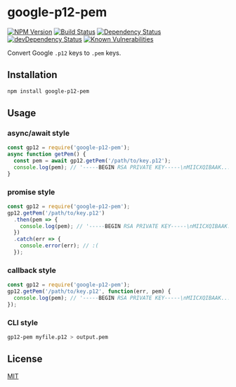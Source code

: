 # google-p12-pem

[![NPM Version][npm-image]][npm-url]
[![Build Status][travis-image]][travis-url]
[![Dependency Status][david-image]][david-url]
[![devDependency Status][david-dev-image]][david-dev-url]
[![Known Vulnerabilities][snyk-image]][snyk-url]

Convert Google `.p12` keys to `.pem` keys.

## Installation

``` sh
npm install google-p12-pem
```

## Usage

### async/await style
```js
const gp12 = require('google-p12-pem');
async function getPem() {
  const pem = await gp12.getPem('/path/to/key.p12');
  console.log(pem); // '-----BEGIN RSA PRIVATE KEY-----\nMIICXQIBAAK...'
}
```

### promise style
```js
const gp12 = require('google-p12-pem');
gp12.getPem('/path/to/key.p12')
  .then(pem => {
    console.log(pem); // '-----BEGIN RSA PRIVATE KEY-----\nMIICXQIBAAK...'
  })
  .catch(err => {
    console.error(err); // :(
  });

```

### callback style
```js
const gp12 = require('google-p12-pem');
gp12.getPem('/path/to/key.p12', function(err, pem) {
  console.log(pem); // '-----BEGIN RSA PRIVATE KEY-----\nMIICXQIBAAK...'
});
```

### CLI style

``` sh
gp12-pem myfile.p12 > output.pem
```

## License
[MIT](LICENSE)

[david-image]: https://david-dm.org/google/google-p12-pem.svg
[david-url]: https://david-dm.org/google/google-p12-pem
[david-dev-image]: https://david-dm.org/google/google-p12-pem/dev-status.svg
[david-dev-url]: https://david-dm.org/google/google-p12-pem?type=dev
[npm-image]: https://img.shields.io/npm/v/google-p12-pem.svg
[npm-url]: https://www.npmjs.com/package/google-p12-pem
[snyk-image]: https://snyk.io/test/github/google/google-p12-pem/badge.svg
[snyk-url]: https://snyk.io/test/github/google/google-p12-pem
[travis-image]: https://travis-ci.org/google/google-p12-pem.svg?branch=master
[travis-url]: https://travis-ci.org/google/google-p12-pem
